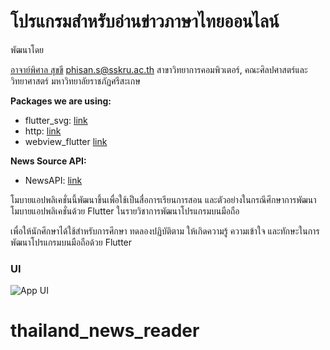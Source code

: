 # โปรแกรมสำหรับอ่านข่าวภาษาไทยออนไลน์

พัฒนาโดย 

[อาจาย์พิศาล สุขขี](https://www.facebook.com/numvarn)
phisan.s@sskru.ac.th
สาขาวิทยาการคอมพิวเตอร์, คณะศิลปศาสตร์และวิทยาศาสตร์ มหาวิทยาลัยราชภัฏศรีสะเกษ

**Packages we are using:**

- flutter_svg: [link](https://pub.dev/packages/flutter_svg)
- http: [link](https://pub.dev/packages/http)
- webview_flutter [link](https://pub.dev/packages/webview_flutter)

**News Source API:**
- NewsAPI: [link](https://newsapi.org)

โมบายแอปพลิเคชั่นนี้พัฒนาขึ้นเพื่อใช้เป็นสื่อการเรียนการสอน และตัวอย่างในกรณีศึกษาการพัฒนาโมบายแอปพลิเคชั่นด้วย Flutter ในรายวิชาการพัฒนาโปรแกรมบนมือถือ

เพื่อให้นักศึกษาได้ใช้สำหรับการศึกษา ทดลองปฏิบัติตาม ให้เกิดความรู้ ความเข้าใจ และทักษะในการพัฒนาโปรแกรมบนมือถือด้วย Flutter

### UI

![App UI](/UI.png)
# thailand_news_reader

